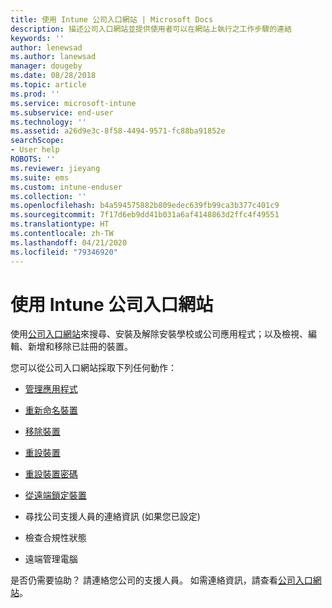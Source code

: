 ```yaml
---
title: 使用 Intune 公司入口網站 | Microsoft Docs
description: 描述公司入口網站並提供使用者可以在網站上執行之工作步驟的連結
keywords: ''
author: lenewsad
ms.author: lanewsad
manager: dougeby
ms.date: 08/28/2018
ms.topic: article
ms.prod: ''
ms.service: microsoft-intune
ms.subservice: end-user
ms.technology: ''
ms.assetid: a26d9e3c-8f58-4494-9571-fc88ba91852e
searchScope:
- User help
ROBOTS: ''
ms.reviewer: jieyang
ms.suite: ems
ms.custom: intune-enduser
ms.collection: ''
ms.openlocfilehash: b4a594575882b809edec639fb99ca3b377c401c9
ms.sourcegitcommit: 7f17d6eb9dd41b031a6af4148863d2ffc4f49551
ms.translationtype: HT
ms.contentlocale: zh-TW
ms.lasthandoff: 04/21/2020
ms.locfileid: "79346920"
---
```

# <a name="using-the-intune-company-portal-website"></a>使用 Intune 公司入口網站
使用[公司入口網站](https://portal.manage.microsoft.com)來搜尋、安裝及解除安裝學校或公司應用程式；以及檢視、編輯、新增和移除已註冊的裝置。  

您可以從公司入口網站採取下列任何動作：

- [管理應用程式](manage-apps-cpweb.md)  

- [重新命名裝置](rename-your-device-cpwebsite.md)

- [移除裝置](remove-your-device-cpwebsite.md)

- [重設裝置](reset-erase-your-device-cpwebsite.md)

- [重設裝置密碼](reset-your-passcode-cpwebsite.md)

- [從遠端鎖定裝置](remote-lock-your-device-cpwebsite.md)

- 尋找公司支援人員的連絡資訊 (如果您已設定)

- 檢查合規性狀態

- 遠端管理電腦

是否仍需要協助？ 請連絡您公司的支援人員。 如需連絡資訊，請查看[公司入口網站](https://go.microsoft.com/fwlink/?linkid=2010980)。
